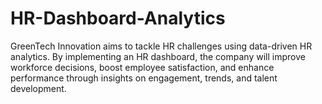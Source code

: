 # HR-Dashboard-Analytics
GreenTech Innovation aims to tackle HR challenges using data-driven HR analytics. By implementing an HR dashboard, the company will improve workforce decisions, boost employee satisfaction, and enhance performance through insights on engagement, trends, and talent development.
